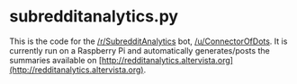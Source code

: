 subredditanalytics.py
==========================

This is the code for the [/r/SubredditAnalytics](https://www.reddit.com/r/SubredditAnalytics/) bot, [/u/ConnectorOfDots](https://www.reddit.com/user/ConnectorOfDots). It is currently run on a Raspberry Pi and automatically generates/posts the summaries available on [http://redditanalytics.altervista.org](http://redditanalytics.altervista.org).
